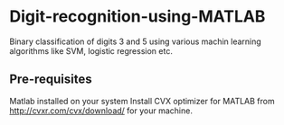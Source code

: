 # Digit-recognition-using-MATLAB
Binary classification of digits 3 and 5 using various machin learning algorithms like SVM, logistic regression etc.

## Pre-requisites
Matlab installed on your system
Install CVX optimizer for MATLAB from http://cvxr.com/cvx/download/ for your machine.
